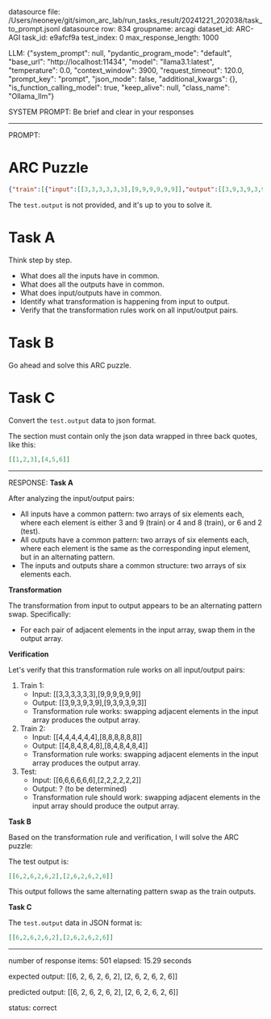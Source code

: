 datasource file: /Users/neoneye/git/simon_arc_lab/run_tasks_result/20241221_202038/task_to_prompt.jsonl
datasource row: 834
groupname: arcagi
dataset_id: ARC-AGI
task_id: e9afcf9a
test_index: 0
max_response_length: 1000

LLM:
{"system_prompt": null, "pydantic_program_mode": "default", "base_url": "http://localhost:11434", "model": "llama3.1:latest", "temperature": 0.0, "context_window": 3900, "request_timeout": 120.0, "prompt_key": "prompt", "json_mode": false, "additional_kwargs": {}, "is_function_calling_model": true, "keep_alive": null, "class_name": "Ollama_llm"}

SYSTEM PROMPT:
Be brief and clear in your responses

---

PROMPT:

# ARC Puzzle

```json
{"train":[{"input":[[3,3,3,3,3,3],[9,9,9,9,9,9]],"output":[[3,9,3,9,3,9],[9,3,9,3,9,3]]},{"input":[[4,4,4,4,4,4],[8,8,8,8,8,8]],"output":[[4,8,4,8,4,8],[8,4,8,4,8,4]]}],"test":[{"input":[[6,6,6,6,6,6],[2,2,2,2,2,2]]}]}
```

The `test.output` is not provided, and it's up to you to solve it.

# Task A

Think step by step.
- What does all the inputs have in common.
- What does all the outputs have in common.
- What does input/outputs have in common.
- Identify what transformation is happening from input to output.
- Verify that the transformation rules work on all input/output pairs.

# Task B

Go ahead and solve this ARC puzzle.

# Task C

Convert the `test.output` data to json format.

The section must contain only the json data wrapped in three back quotes, like this:
```json
[[1,2,3],[4,5,6]]
```


---

RESPONSE:
**Task A**

After analyzing the input/output pairs:

* All inputs have a common pattern: two arrays of six elements each, where each element is either 3 and 9 (train) or 4 and 8 (train), or 6 and 2 (test).
* All outputs have a common pattern: two arrays of six elements each, where each element is the same as the corresponding input element, but in an alternating pattern.
* The inputs and outputs share a common structure: two arrays of six elements each.

**Transformation**

The transformation from input to output appears to be an alternating pattern swap. Specifically:

* For each pair of adjacent elements in the input array, swap them in the output array.

**Verification**

Let's verify that this transformation rule works on all input/output pairs:

1. Train 1:
	* Input: [[3,3,3,3,3,3],[9,9,9,9,9,9]]
	* Output: [[3,9,3,9,3,9],[9,3,9,3,9,3]]
	* Transformation rule works: swapping adjacent elements in the input array produces the output array.
2. Train 2:
	* Input: [[4,4,4,4,4,4],[8,8,8,8,8,8]]
	* Output: [[4,8,4,8,4,8],[8,4,8,4,8,4]]
	* Transformation rule works: swapping adjacent elements in the input array produces the output array.
3. Test:
	* Input: [[6,6,6,6,6,6],[2,2,2,2,2,2]]
	* Output: ? (to be determined)
	* Transformation rule should work: swapping adjacent elements in the input array should produce the output array.

**Task B**

Based on the transformation rule and verification, I will solve the ARC puzzle:

The test output is:
```json
[[6,2,6,2,6,2],[2,6,2,6,2,6]]
```
This output follows the same alternating pattern swap as the train outputs.

**Task C**

The `test.output` data in JSON format is:
```json
[[6,2,6,2,6,2],[2,6,2,6,2,6]]
```

---


number of response items: 501
elapsed: 15.29 seconds

expected output:
[[6, 2, 6, 2, 6, 2], [2, 6, 2, 6, 2, 6]]

predicted output:
[[6, 2, 6, 2, 6, 2], [2, 6, 2, 6, 2, 6]]

status: correct
